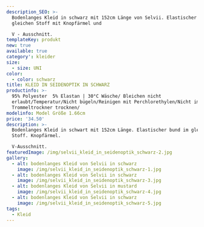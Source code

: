 ```yaml
---
description_SEO: >-
  Bodenlanges Kleid in schwarz mit 152cm Länge von Selvii. Elastischer bund im
  gleichen Stoff mit Knopfärmel und

  V - Ausschnitt.
templateKey: produkt
new: true
available: true
category': kleider
size:
  - size: UNI
color:
  - color: schwarz
title: KLEID IN SEIDENOPTIK IN SCHWARZ
productinfo: >-
  95% Polyester  5% Elastan | 30°C Wäsche/ Bleichen nicht
  erlaubt/Temperatur/Nicht bügeln/Reinigen mit Perchlorethylen/Nicht im
  Trommeltrockner trocknen/
modelinfo: Model Größe 1.66cm
price: '34.50'
description: >-
  Bodenlanges Kleid in schwart mit 152cm Länge. Elastischer bund im gleichen
  Stoff. Knopfärmel.

  V-Ausschnitt.
featuredImage: /img/selvii_kleid_in_seidenoptik_schwarz-2.jpg
gallery:
  - alt: bodenlanges Kleid von Selvii in schwarz
    image: /img/selvii_kleid_in_seidenoptik_schwarz-1.jpg
  - alt: bodenlanges Kleid von Selvii in schwarz
    image: /img/selvii_kleid_in_seidenoptik_schwarz-3.jpg
  - alt: bodenlanges Kleid von Selvii in mustard
    image: /img/selvii_kleid_in_seidenoptik_schwarz-4.jpg
  - alt: bodenlanges Kleid von Selvii in schwarz
    image: /img/selvii_kleid_in_seidenoptik_schwarz-5.jpg
tags:
  - Kleid
---
```


